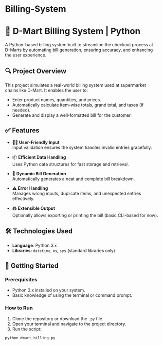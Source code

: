 # Billing-System

# 🧾 D-Mart Billing System | Python

A Python-based billing system built to streamline the checkout process at D-Marts by automating bill generation, ensuring accuracy, and enhancing the user experience.

## 🔍 Project Overview

This project simulates a real-world billing system used at supermarket chains like D-Mart. It enables the user to:
- Enter product names, quantities, and prices.
- Automatically calculate item-wise totals, grand total, and taxes (if needed).
- Generate and display a well-formatted bill for the customer.

## ✅ Features

- 🧑‍💼 **User-Friendly Input**  
  Input validation ensures the system handles invalid entries gracefully.

- 📦 **Efficient Data Handling**  
  Uses Python data structures for fast storage and retrieval.

- 🧾 **Dynamic Bill Generation**  
  Automatically generates a neat and complete bill breakdown.

- ⚠️ **Error Handling**  
  Manages wrong inputs, duplicate items, and unexpected entries effectively.

- 🖨️ **Extensible Output**  
  Optionally allows exporting or printing the bill (basic CLI-based for now).

## 🛠️ Technologies Used

- **Language**: Python 3.x
- **Libraries**: `datetime`, `os`, `sys` (standard libraries only)

## 🚀 Getting Started

### Prerequisites

- Python 3.x installed on your system.
- Basic knowledge of using the terminal or command prompt.

### How to Run

1. Clone the repository or download the `.py` file.
2. Open your terminal and navigate to the project directory.
3. Run the script:

```bash
python dmart_billing.py

